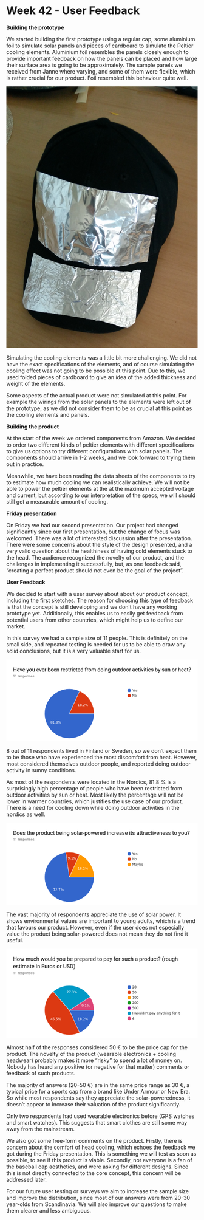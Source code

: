 # Week 42 - User Feedback

__Building the prototype__

We started building the first prototype using a regular cap, some aluminium foil to simulate solar panels and pieces of cardboard to simulate the Peltier cooling elements. Aluminium foil resembles the panels closely enough to provide important feedback on how the panels can be placed and how large their surface area is going to be approximately. The sample panels we received from Janne where varying, and some of them were flexible, which is rather crucial for our product. Foil resembled this behaviour quite well.

![prototype](/resources/w42/proto.jpg)

Simulating the cooling elements was a little bit more challenging. We did not have the exact specifications of the elements, and of course simulating the cooling effect was not going to be possible at this point. Due to this, we used folded pieces of cardboard to give an idea of the added thickness and weight of the elements.

Some aspects of the actual product were not simulated at this point. For example the wirings from the solar panels to the elements were left out of the prototype, as we did not consider them to be as crucial at this point as the cooling elements and panels.

__Building the product__

At the start of the week we ordered components from Amazon. We decided to order two different kinds of peltier elements with different specifications to give us options to try different configurations with solar panels. The components should arrive in 1-2 weeks, and we look forward to trying them out in practice. 

Meanwhile, we have been reading the data sheets of the components to try to estimate how much cooling we can realistically achieve. We will not be able to power the peltier elements at the at the maximum accepted voltage and current, but according to our interpretation of the specs, we will should still get a measurable amount of cooling.  

__Friday presentation__

On Friday we had our second presentation. Our project had changed significantly since our first presentation, but the change of focus was welcomed. There was a lot of interested discussion after the presentation. There were some concerns about the style of the design presented, and a very valid question about the healthiness of having cold elements stuck to the head. The audience recognized the novelty of our product, and the challenges in implementing it successfully, but, as one feedback said, “creating a perfect product should not even be the goal of the project”.

__User Feedback__

We decided to start with a user survey about about our product concept, including the first sketches. The reason for choosing this type of feedback is that the concept is still developing and we don’t have any working prototype yet. Additionally, this enables us to easily get feedback from potential users from other countries, which might help us to define our market. 

In this survey we had a sample size of 11 people. This is definitely on the small side, and repeated testing is needed for us to be able to draw any solid conclusions, but it is a very valuable start for us.  

![prototype](/resources/w42/restrict.png)

8 out of 11 respondents lived in Finland or Sweden, so we don’t expect them to be those who have experienced the most discomfort from heat. However, most considered themselves outdoor people, and reported doing outdoor activity in sunny conditions.

As most of the respondents were located in the Nordics, 81.8 % is a surprisingly high percentage of people who have been restricted from outdoor activities by sun or heat. Most likely the percentage will not be lower in warmer countries, which justifies the use case of our product. There is a need for cooling down while doing outdoor activities in the nordics as well.

![prototype](/resources/w42/solar.png)

The vast majority of respondents appreciate the use of solar power. It shows environmental values are important to young adults, which is a trend that favours our product. However, even if the user does not especially value the product being solar-powered does not mean they do not find it useful.

![prototype](/resources/w42/cost.png)

Almost half of the responses considered 50 € to be the price cap for the product. The novelty of the product (wearable electronics + cooling headwear) probably makes it more “risky” to spend a lot of money on. Nobody has heard any positive (or negative for that matter) comments or feedback of such products.

The majority of answers (20-50 €) are in the same price range as 30 €, a typical price for a sports cap from a brand like Under Armour or New Era. So while most respondents say they appreciate the solar-poweredness, it doesn’t appear to increase their valuation of the product significantly.

Only two respondents had used wearable electronics before (GPS watches and smart watches). This suggests that smart clothes are still some way away from the mainstream.

We also got some free-form comments on the product. Firstly, there is concern about the comfort of head cooling, which echoes the feedback we got during the Friday presentation. This is something we will test as soon as possible, to see if this product is viable. Secondly, not everyone is a fan of the baseball cap aesthetics, and were asking for different designs. Since this is not directly connected to the core concept, this concern will be addressed later. 

For our future user testing or surveys we aim to increase the sample size and improve the distribution, since most of our answers were from 20-30 year-olds from Scandinavia. We will also improve our  questions to make them clearer and less ambiguous. 







